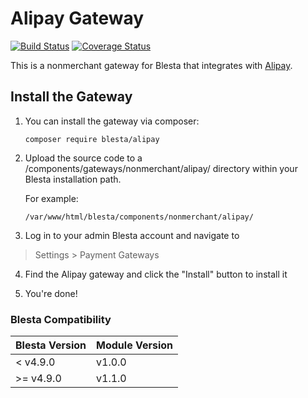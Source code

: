 # Alipay Gateway

[![Build Status](https://travis-ci.org/blesta/gateway-alipay.svg?branch=master)](https://travis-ci.org/blesta/gateway-alipay) [![Coverage Status](https://coveralls.io/repos/github/blesta/gateway-alipay/badge.svg?branch=master)](https://coveralls.io/github/blesta/gateway-alipay?branch=master)

This is a nonmerchant gateway for Blesta that integrates with [Alipay](https://global.alipay.com/).

## Install the Gateway

1. You can install the gateway via composer:

    ```
    composer require blesta/alipay
    ```

2. Upload the source code to a /components/gateways/nonmerchant/alipay/ directory within
your Blesta installation path.

    For example:

    ```
    /var/www/html/blesta/components/nonmerchant/alipay/
    ```

3. Log in to your admin Blesta account and navigate to
> Settings > Payment Gateways

4. Find the Alipay gateway and click the "Install" button to install it

5. You're done!

### Blesta Compatibility

|Blesta Version|Module Version|
|--------------|--------------|
|< v4.9.0|v1.0.0|
|>= v4.9.0|v1.1.0|
